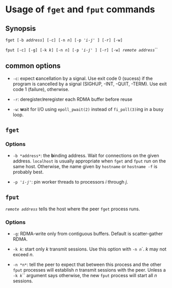 # Usage of `fget` and `fput` commands

## Synopsis

`fget [-b `*`address`*`] [-c] [-n `*`n`*`] [-p '`*`i`*` - `*`j`*`' ] [-r] [-w]`

`fput [-c] [-g] [-k `*`k`*`] [-n `*`n`*`] [-p '`*`i`*` - `*`j`*`' ] [-r] [-w] `*`remote address`*``

## common options

* `-c`: expect **c**ancellation by a signal.  Use exit code 0 (sucess)
  if the program is cancelled by a signal (SIGHUP, -INT, -QUIT, -TERM).
  Use exit code 1 (failure), otherwise.

* `-r`: deregister/**r**eregister each RDMA buffer before reuse

* `-w`: **w**ait for I/O using `epoll_pwait(2)` instead of
  `fi_poll(3)`ing in a busy loop.

## `fget`

### Options

* `-b *address*`: the **b**inding address.  Wait for connections on the
  given address. `localhost` is usually appropriate when `fget` and
  `fput` run on the same host.  Otherwise, the name given by `hostname`
  or `hostname -f` is probably best.

* `-p '`*`i`*` - `*`j`*`'`: pin worker threads to processors
  *i* through *j*.

## `fput`

*`remote address`* tells the host where the peer `fget` process
runs.

### Options

* `-g`: RDMA-write only from contiguous buffers.  Default is
  scatter-gather RDMA.

* `-k `*`k`*: start only *k* transmit sessions.  Use this option with
  `-n `*`n`*`.  *k* may not exceed *n*.

* `-n *n*`: tell the peer to expect that between this process and the
  other `fput` processes will establish *n* transmit sessions with the
  peer.  Unless a `-k `*`k`*`` argument says otherwise, the new `fput`
  process will start all *n* sessions.

